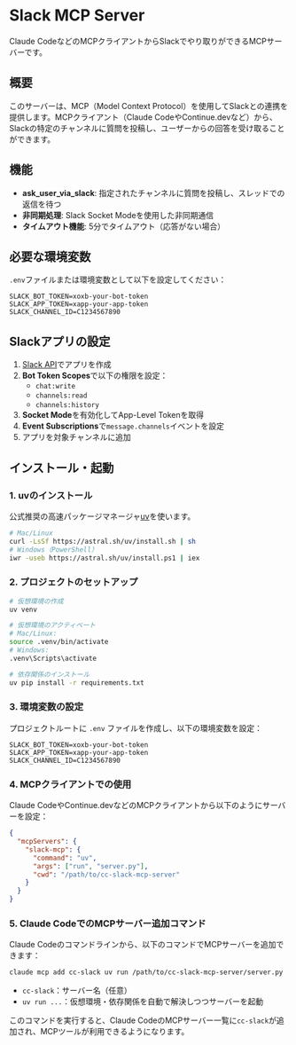 # Slack MCP Server

Claude CodeなどのMCPクライアントからSlackでやり取りができるMCPサーバーです。

## 概要

このサーバーは、MCP（Model Context Protocol）を使用してSlackとの連携を提供します。MCPクライアント（Claude CodeやContinue.devなど）から、Slackの特定のチャンネルに質問を投稿し、ユーザーからの回答を受け取ることができます。

## 機能

- **ask_user_via_slack**: 指定されたチャンネルに質問を投稿し、スレッドでの返信を待つ
- **非同期処理**: Slack Socket Modeを使用した非同期通信
- **タイムアウト機能**: 5分でタイムアウト（応答がない場合）

## 必要な環境変数

`.env`ファイルまたは環境変数として以下を設定してください：

```.env
SLACK_BOT_TOKEN=xoxb-your-bot-token
SLACK_APP_TOKEN=xapp-your-app-token
SLACK_CHANNEL_ID=C1234567890
```

## Slackアプリの設定

1. [Slack API](https://api.slack.com/apps)でアプリを作成
2. **Bot Token Scopes**で以下の権限を設定：
   - `chat:write`
   - `channels:read`
   - `channels:history`
3. **Socket Mode**を有効化してApp-Level Tokenを取得
4. **Event Subscriptions**で`message.channels`イベントを設定
5. アプリを対象チャンネルに追加

## インストール・起動

### 1. uvのインストール

公式推奨の高速パッケージマネージャ[uv](https://github.com/astral-sh/uv)を使います。

```bash
# Mac/Linux
curl -LsSf https://astral.sh/uv/install.sh | sh
# Windows（PowerShell）
iwr -useb https://astral.sh/uv/install.ps1 | iex
```

### 2. プロジェクトのセットアップ

```bash
# 仮想環境の作成
uv venv

# 仮想環境のアクティベート
# Mac/Linux:
source .venv/bin/activate
# Windows:
.venv\Scripts\activate

# 依存関係のインストール
uv pip install -r requirements.txt
```

### 3. 環境変数の設定

プロジェクトルートに `.env` ファイルを作成し、以下の環境変数を設定：

```.env
SLACK_BOT_TOKEN=xoxb-your-bot-token
SLACK_APP_TOKEN=xapp-your-app-token
SLACK_CHANNEL_ID=C1234567890
```

### 4. MCPクライアントでの使用

Claude CodeやContinue.devなどのMCPクライアントから以下のようにサーバーを設定：

```json
{
  "mcpServers": {
    "slack-mcp": {
      "command": "uv",
      "args": ["run", "server.py"],
      "cwd": "/path/to/cc-slack-mcp-server"
    }
  }
}
```

### 5. Claude CodeでのMCPサーバー追加コマンド

Claude Codeのコマンドラインから、以下のコマンドでMCPサーバーを追加できます：

```bash
claude mcp add cc-slack uv run /path/to/cc-slack-mcp-server/server.py
```

- `cc-slack`：サーバー名（任意）
- `uv run ...`：仮想環境・依存関係を自動で解決しつつサーバーを起動

このコマンドを実行すると、Claude CodeのMCPサーバー一覧に`cc-slack`が追加され、MCPツールが利用できるようになります。

